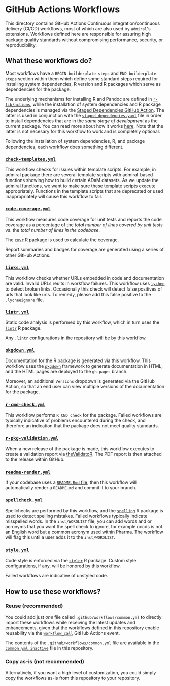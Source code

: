 # GitHub Actions Workflows

This directory contains GitHub Actions Continuous integration/continuous delivery (CI/CD) workflows, most of which are also used by `admiral`'s extensions.
Workflows defined here are responsible for assuring high package quality standards without compromising performance, security, or reproducibility.

## What these workflows do?

Most workflows have a `BEGIN boilderplate steps` and `END boilderplate steps` section within them which define some standard steps required for installing system dependencies, R version and R packages which serve as dependencies for the package.

The underlying mechanisms for installing R and Pandoc are defined in [`r-lib/actions`][r-lib-actions], while the installation of system dependencies and R package dependencies is managed via the [Staged Dependencies GitHub Action][sd-action]. The latter is used in conjunction with the [`staged_dependencies.yaml`](../../staged_dependencies.yaml) file in order to install dependencies that are in the _same stage of development_ as the current package. You can read more about how it works [here](sd-repo). Note that the latter is not necesary for this workflow to work and is completely optional.

Following the installation of system dependencies, R, and package dependencies, each workflow does something different.

### [`check-templates.yml`](check-templates.yml)

This workflow checks for issues within template scripts.  For example, in admiral package there are several template scripts with admiral-based functions showing how to build certain ADaM datasets.   As we update the admiral functions, we want to make sure these template scripts execute appropriately.  Functions in the template scripts that are deprecated or used inappropriately will cause this workflow to fail. 

### [`code-coverage.yml`](code-coverage.yml)

This workflow measures code coverage for unit tests and reports the code coverage as a percentage of the _total number of lines covered by unit tests_ vs. the _total number of lines in the codebase_.

The [`covr`][covr] R package is used to calculate the coverage.

Report summaries and badges for coverage are generated using a series of other GitHub Actions.

### [`links.yml`](links.yml)

This workflow checks whether URLs embedded in code and documentation are valid. Invalid URLs reults in workflow failures. This workflow uses [`lychee`][lychee] to detect broken links.   Occasionally this check will detect false positives of urls that look like urls.  To remedy, please add this false positive to the `.lycheeignore` file.   

### [`lintr.yml`](lintr.yml)

Static code analysis is performed by this workflow, which in turn uses the [`lintr`][lintr] R package.

Any [`.lintr`](../../.lintr) configurations in the repository will be by this workflow.

### [`pkgdown.yml`](pkgdown.yml)

Documentation for the R package is generated via this workflow. This workflow uses the [`pkgdown`](pkgdown) framework to generate documentation in HTML, and the HTML pages are deployed to the `gh-pages` branch.

Moreover, an additional `Versions` dropdown is generated via the [][multi-version-docs] GitHub Action, so that an end user can view multiple versions of the documentation for the package.

### [`r-cmd-check.yml`](r-cmd-check.yml)

This workflow performs `R CND check` for the package. Failed workflows are typically indicative of problems encountered during the check, and therefore an indication that the package does not meet quality standards.

### [`r-pkg-validation.yml`](r-pkg-validation.yml)

When a new release of the package is made, this workflow executes to create a validation report via [theValidatoR][validation]. The PDF report is then attached to the release within GitHub.

### [`readme-render.yml`](readme-render.yml)

If your codebase uses a [`README.Rmd` file](../../README.Rmd), then this workflow will automatically render a `README.md` and commit it to your branch.

### [`spellcheck.yml`](spellcheck.yml)

Spellchecks are performed by this workflow, and the [`spelling`][spelling] R package is used to detect spelling mistakes. Failed workflows typically indicate misspelled words.  In the `inst/WORDLIST` file, you can add words and or acronyms that you want the spell check to ignore, for example occds is not an English word but a common acronym used within Pharma.  The workflow will flag this until a user adds it to the `inst/WORDLIST`.

### [`style.yml`](style.yml`)

Code style is enforced via the [`styler`][styler] R package. Custom style configurations, if any, will be honored by this workflow.

Failed workflows are indicative of unstyled code.

## How to use these workflows?

### Reuse (recommended)

You could add just _one_ file called `.github/workflows/common.yml` to directly import these workflows while receiving the latest updates and enhancements, given that the workflows defined in this repository enable reusability via the [`workflow_call`][workflow_call] GitHub Actions event.

The contents of the `.github/workflows/common.yml` file are available in the [`common.yml.inactive`](common.yml.inactive) file in this repository.

### Copy as-is (not recommended)

Alternatively, if you want a high level of customization, you could simply copy the workflows as-is from this repository to your repository.

<!-- Begin links -->
[r-lib-actions]: https://github.com/r-lib/actions
[sd-action]: https://github.com/marketplace/actions/staged-dependencies-action
[sd-repo]: https://github.com/openpharma/staged.dependencies
[lychee]: https://github.com/lycheeverse/lychee
[covr]: https://covr.r-lib.org/
[lintr]: https://lintr.r-lib.org/
[pkgdown]: https://pkgdown.r-lib.org/
[multi-version-docs]: https://github.com/marketplace/actions/r-pkgdown-multi-version-docs
[validation]: https://github.com/marketplace/actions/r-package-validation-report
[spelling]: https://docs.ropensci.org/spelling/
[styler]: https://styler.r-lib.org/
[workflow_call]: https://docs.github.com/en/actions/using-workflows/reusing-workflows
<!-- End links -->
